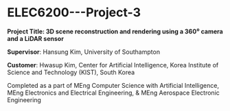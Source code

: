 # ELEC6200---Project-3

**Project Title: 3D scene reconstruction and rendering using a 360⁰ camera and a LiDAR sensor**

**Supervisor**: Hansung Kim, University of Southampton 

**Customer**: Hwasup Kim, Center for Artificial Intelligence, Korea Institute of Science and Technology (KIST), South Korea

Completed as a part of MEng Computer Science with Artificial Intelligence, MEng Electronics and Electrical Engineering, & MEng Aerospace Electronic Engineering

